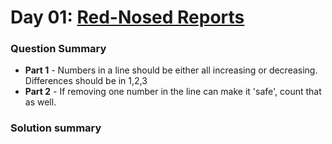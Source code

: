 # Day 01: [Red-Nosed Reports](https://adventofcode.com/2024/day/2)

### Question Summary
- **Part 1** - Numbers in a line should be either all increasing or decreasing. Differences should be in 1,2,3
- **Part 2** - If removing one number in the line can make it 'safe', count that as well. 

### Solution summary 

